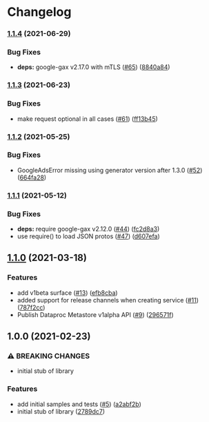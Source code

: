 # Changelog

### [1.1.4](https://www.github.com/googleapis/nodejs-dataproc-metastore/compare/v1.1.3...v1.1.4) (2021-06-29)


### Bug Fixes

* **deps:** google-gax v2.17.0 with mTLS ([#65](https://www.github.com/googleapis/nodejs-dataproc-metastore/issues/65)) ([8840a84](https://www.github.com/googleapis/nodejs-dataproc-metastore/commit/8840a847a81a8c23c7d3273953a47a9add34f4c1))

### [1.1.3](https://www.github.com/googleapis/nodejs-dataproc-metastore/compare/v1.1.2...v1.1.3) (2021-06-23)


### Bug Fixes

* make request optional in all cases ([#61](https://www.github.com/googleapis/nodejs-dataproc-metastore/issues/61)) ([ff13b45](https://www.github.com/googleapis/nodejs-dataproc-metastore/commit/ff13b45b9d75fee6630d2ba584279cf4f336f3f4))

### [1.1.2](https://www.github.com/googleapis/nodejs-dataproc-metastore/compare/v1.1.1...v1.1.2) (2021-05-25)


### Bug Fixes

* GoogleAdsError missing using generator version after 1.3.0 ([#52](https://www.github.com/googleapis/nodejs-dataproc-metastore/issues/52)) ([664fa28](https://www.github.com/googleapis/nodejs-dataproc-metastore/commit/664fa28a1526bbed531d58c8e51eae714e51afce))

### [1.1.1](https://www.github.com/googleapis/nodejs-dataproc-metastore/compare/v1.1.0...v1.1.1) (2021-05-12)


### Bug Fixes

* **deps:** require google-gax v2.12.0 ([#44](https://www.github.com/googleapis/nodejs-dataproc-metastore/issues/44)) ([fc2d8a3](https://www.github.com/googleapis/nodejs-dataproc-metastore/commit/fc2d8a313af1438e71c0b6f4890a0e774334afd7))
* use require() to load JSON protos ([#47](https://www.github.com/googleapis/nodejs-dataproc-metastore/issues/47)) ([d607efa](https://www.github.com/googleapis/nodejs-dataproc-metastore/commit/d607efaeef14c8483743d97711c3937e84e5b032))

## [1.1.0](https://www.github.com/googleapis/nodejs-dataproc-metastore/compare/v1.0.0...v1.1.0) (2021-03-18)


### Features

* add v1beta surface ([#13](https://www.github.com/googleapis/nodejs-dataproc-metastore/issues/13)) ([efb8cba](https://www.github.com/googleapis/nodejs-dataproc-metastore/commit/efb8cbad707044757f5d7a7afed9388b9afc9ab2))
* added support for release channels when creating service ([#11](https://www.github.com/googleapis/nodejs-dataproc-metastore/issues/11)) ([787f2cc](https://www.github.com/googleapis/nodejs-dataproc-metastore/commit/787f2cc38106ddb147db2676bfa0baba966e7d12))
* Publish Dataproc Metastore v1alpha API ([#9](https://www.github.com/googleapis/nodejs-dataproc-metastore/issues/9)) ([296571f](https://www.github.com/googleapis/nodejs-dataproc-metastore/commit/296571faeb647a495f25c8d12a9b4abd728b9e13))

## 1.0.0 (2021-02-23)


### ⚠ BREAKING CHANGES

* initial stub of library

### Features

* add initial samples and tests ([#5](https://www.github.com/googleapis/nodejs-dataproc-metastore/issues/5)) ([a2abf2b](https://www.github.com/googleapis/nodejs-dataproc-metastore/commit/a2abf2bb9e36f7ce8fa5d7c36eddc5182059e84c))
* initial stub of library ([2789dc7](https://www.github.com/googleapis/nodejs-dataproc-metastore/commit/2789dc733c46b35b73147925f65de1228a74a087))
